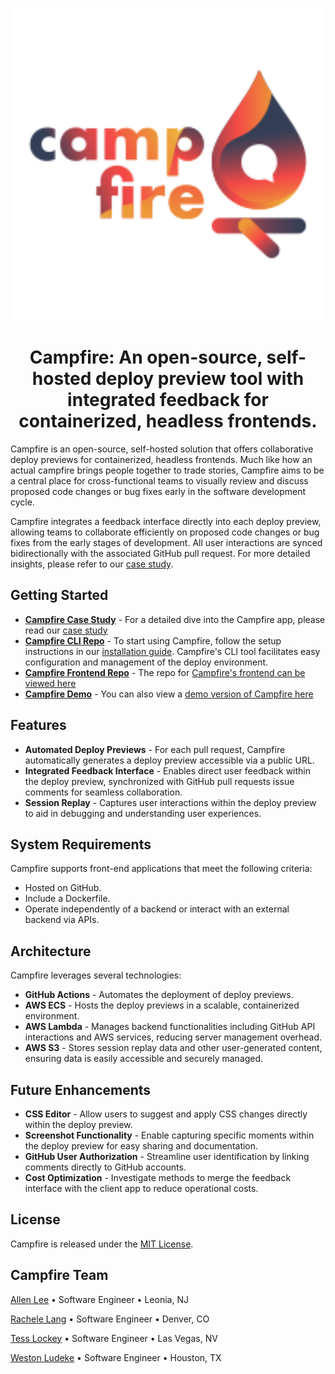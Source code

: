 <p align="center">
  <img src="https://github.com/campfire-previews/campfire-app/blob/main/src/assets/campfire.svg" width="500" height="auto" />
</p>

<h1 align="center">Campfire: An open-source, self-hosted deploy preview tool with integrated feedback for containerized, headless frontends.</h1>

Campfire is an open-source, self-hosted solution that offers collaborative deploy previews for containerized, headless frontends. Much like how an actual campfire brings people together to trade stories, Campfire aims to be a central place for cross-functional teams to visually review and discuss proposed code changes or bug fixes early in the software development cycle.

Campfire integrates a feedback interface directly into each deploy preview, allowing teams to collaborate efficiently on proposed code changes or bug fixes from the early stages of development. All user interactions are synced bidirectionally with the associated GitHub pull request. For more detailed insights, please refer to our [case study](https://campfire-previews.github.io/).

## Getting Started

- **[Campfire Case Study](https://campfire-previews.github.io/)** - For a detailed dive into the Campfire app, please read our [case study](https://campfire-previews.github.io/)
- **[Campfire CLI Repo](https://github.com/campfire-previews/campfire-cli)** - To start using Campfire, follow the setup instructions in our [installation guide](https://github.com/campfire-previews/campfire-cli). Campfire's CLI tool facilitates easy configuration and management of the deploy environment.
- **[Campfire Frontend Repo](https://github.com/campfire-previews/campfire-app)** - The repo for [Campfire's frontend can be viewed here](https://github.com/campfire-previews/campfire-app)
- **[Campfire Demo](#)** - You can also view a [demo version of Campfire here](#)

## Features
- **Automated Deploy Previews** - For each pull request, Campfire automatically generates a deploy preview accessible via a public URL.
- **Integrated Feedback Interface** - Enables direct user feedback within the deploy preview, synchronized with GitHub pull requests issue comments for seamless collaboration.
- **Session Replay** - Captures user interactions within the deploy preview to aid in debugging and understanding user experiences.

## System Requirements
Campfire supports front-end applications that meet the following criteria:
- Hosted on GitHub.
- Include a Dockerfile.
- Operate independently of a backend or interact with an external backend via APIs.

## Architecture
Campfire leverages several technologies:
- **GitHub Actions** - Automates the deployment of deploy previews.
- **AWS ECS** - Hosts the deploy previews in a scalable, containerized environment.
- **AWS Lambda** - Manages backend functionalities including GitHub API interactions and AWS services, reducing server management overhead.
- **AWS S3** - Stores session replay data and other user-generated content, ensuring data is easily accessible and securely managed.

## Future Enhancements
- **CSS Editor** - Allow users to suggest and apply CSS changes directly within the deploy preview.
- **Screenshot Functionality** - Enable capturing specific moments within the deploy preview for easy sharing and documentation.
- **GitHub User Authorization** - Streamline user identification by linking comments directly to GitHub accounts.
- **Cost Optimization** - Investigate methods to merge the feedback interface with the client app to reduce operational costs.

## License
Campfire is released under the [MIT License](LICENSE.txt).

## Campfire Team

[Allen Lee](#) • Software Engineer • Leonia, NJ

[Rachele Lang](#) • Software Engineer • Denver, CO

[Tess Lockey](#) • Software Engineer • Las Vegas, NV

[Weston Ludeke](#) • Software Engineer • Houston, TX